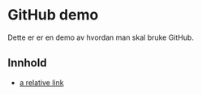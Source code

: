 # GitHub demo
Dette er er en demo av hvordan man skal bruke GitHub.

 ## Innhold
 - [a relative link](docs/plan.md)